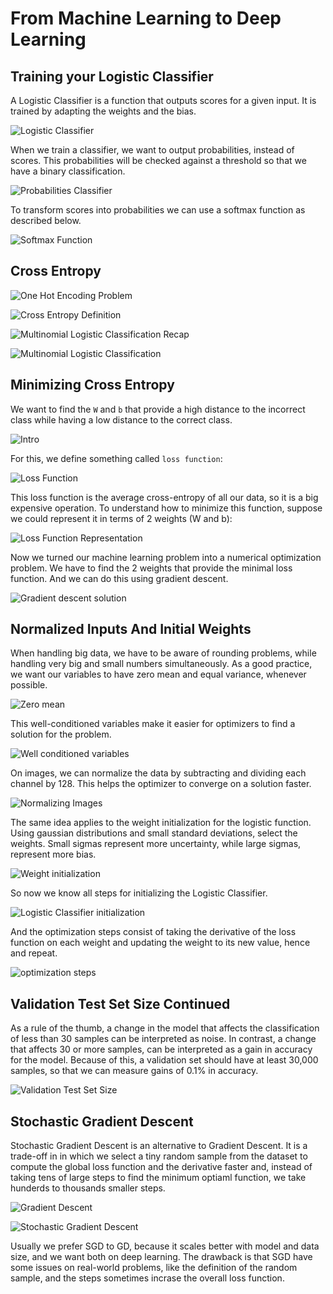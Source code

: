 # From Machine Learning to Deep Learning

## Training your Logistic Classifier

A Logistic Classifier is a function that outputs scores for a given input. It is trained by adapting the weights and the bias.

![Logistic Classifier](images/logistic-classifier.png)

When we train a classifier, we want to output probabilities, instead of scores. This probabilities will be checked against a threshold so that we have a binary classification.

![Probabilities Classifier](images/probabilities-classifier.png)

To transform scores into probabilities we can use a softmax function as described below.

![Softmax Function](images/softmax.png)

## Cross Entropy

![One Hot Encoding Problem](images/cross-entropy-intro.png)

![Cross Entropy Definition](images/cross-entropy-definition.png)

![Multinomial Logistic Classification Recap](images/multinomial-logistic-classification-recap.png)

![Multinomial  Logistic Classification](images/multinomial-logistic-classification.png)

## Minimizing Cross Entropy

We want to find the `W` and `b` that provide a high distance to the incorrect class while having a low distance to the correct class.

![Intro](images/minimizing-cross-entropy-intro.png)

For this, we define something called `loss function`:

![Loss Function](images/loss-function-cross-entropy.png)

This loss function is the average cross-entropy of all our data, so it is a big expensive operation. To understand how to minimize this function, suppose we could represent it in terms of 2 weights (W and b):

![Loss Function Representation](images/loss-function-representation.png)

Now we turned our machine learning problem into a numerical optimization problem. We have to find the 2 weights that provide the minimal loss function. And we can do this using gradient descent.

![Gradient descent solution](images/gradient-descent-solver.png)

## Normalized Inputs And Initial Weights

When handling big data, we have to be aware of rounding problems, while handling very big and small numbers simultaneously. As a good practice, we want our variables to have zero mean and equal variance, whenever possible.

![Zero mean](images/zero-mean.png)

This well-conditioned variables make it easier for optimizers to find a solution for the problem.

![Well conditioned variables](images/well-conditioned.png)

On images, we can normalize the data by subtracting and dividing each channel by 128. This helps the optimizer to converge on a solution faster.

![Normalizing Images](images/normalizing-images.png)

The same idea applies to the weight initialization for the logistic function. Using gaussian distributions and small standard deviations, select the weights. Small sigmas represent more uncertainty, while large sigmas, represent more bias.

![Weight initialization](images/weight-initialization.png)

So now we know all steps for initializing the Logistic Classifier.

![Logistic Classifier initialization](images/logistic-classifier-initialization.png)

And the optimization steps consist of taking the derivative of the loss function on each weight and updating the weight to its new value, hence and repeat.

![optimization steps](images/optimization-steps.png)

## Validation Test Set Size Continued

As a rule of the thumb, a change in the model that affects the classification of less than 30 samples can be interpreted as noise. In contrast, a change that affects 30 or more samples, can be interpreted as a gain in accuracy for the model. Because of this, a validation set should have at least 30,000 samples, so that we can measure gains of 0.1% in accuracy.

![Validation Test Set Size](images/validation-test-size.png)

## Stochastic Gradient Descent

Stochastic Gradient Descent is an alternative to Gradient Descent. It is a trade-off in in which we select a tiny random sample from the dataset to compute the global loss function and the derivative faster and, instead of taking tens of large steps to find the minimum optiaml function, we take hunderds to thousands smaller steps.

 ![Gradient Descent](images/gd-vs-sgd-1.png)

 ![Stochastic Gradient Descent](images/gd-vs-sgd-2.png)

 Usually we prefer SGD to GD, because it scales better with model and data size, and we want both on deep learning. The drawback is that SGD have some issues on real-world problems, like the definition of the random sample, and the steps sometimes incrase the overall loss function.